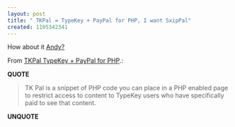 ```yaml
---
layout: post
title: " TKPal = TypeKey + PayPal for PHP, I want SxipPal"
created: 1105342341
---
```

<p>How about it <a href="http://anarkystic.com/blog/">Andy?</a></p><p>From <a href="http://www.simpleform.com/TKPal/">TKPal TypeKey + PayPal for PHP</a>.:</p>
<p><b>QUOTE</b></p><blockquote><p>TK Pal is a snippet of PHP code you can place in a PHP enabled page to restrict access to content to TypeKey users who have specifically paid to see that content.</p></blockquote><p><b>UNQUOTE</b></p>



